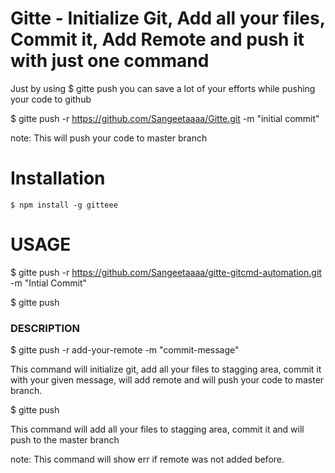 Gitte - Initialize Git, Add all your files, Commit it, Add Remote and push it with just one command
=====

Just by using $ gitte push you can save a lot of your efforts while pushing your code to github


$ gitte push -r https://github.com/Sangeetaaaa/Gitte.git -m "initial commit"

note: This will push your code to master branch


# Installation

```sh-session
$ npm install -g gitteee
```

# USAGE
  $ gitte push -r https://github.com/Sangeetaaaa/gitte-gitcmd-automation.git  -m "Intial Commit"

  $ gitte push


### DESCRIPTION

$ gitte push -r add-your-remote  -m "commit-message"

This command will initialize git, add all your files to stagging area, commit it with your given message, will add remote and will push your code to master branch.  


$ gitte push 

This command will add all your files to stagging area, commit it and will push to the master branch

note: This command will show err if remote was not added before.

